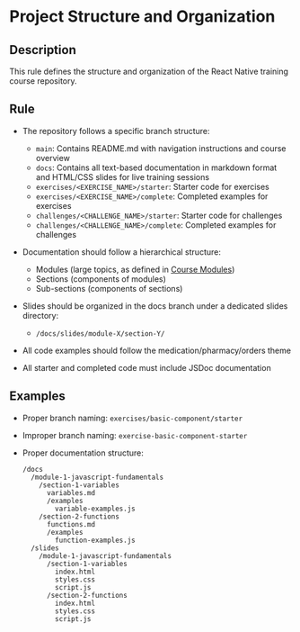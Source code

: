 # Project Structure and Organization

## Description
This rule defines the structure and organization of the React Native training course repository.

## Rule
- The repository follows a specific branch structure:
  - `main`: Contains README.md with navigation instructions and course overview
  - `docs`: Contains all text-based documentation in markdown format and HTML/CSS slides for live training sessions
  - `exercises/<EXERCISE_NAME>/starter`: Starter code for exercises
  - `exercises/<EXERCISE_NAME>/complete`: Completed examples for exercises
  - `challenges/<CHALLENGE_NAME>/starter`: Starter code for challenges
  - `challenges/<CHALLENGE_NAME>/complete`: Completed examples for challenges

- Documentation should follow a hierarchical structure:
  - Modules (large topics, as defined in [Course Modules](./course-modules.md))
  - Sections (components of modules)
  - Sub-sections (components of sections)

- Slides should be organized in the docs branch under a dedicated slides directory:
  - `/docs/slides/module-X/section-Y/`

- All code examples should follow the medication/pharmacy/orders theme
- All starter and completed code must include JSDoc documentation

## Examples
- Proper branch naming: `exercises/basic-component/starter`
- Improper branch naming: `exercise-basic-component-starter`

- Proper documentation structure:
  ```
  /docs
    /module-1-javascript-fundamentals
      /section-1-variables
        variables.md
        /examples
          variable-examples.js
      /section-2-functions
        functions.md
        /examples
          function-examples.js
    /slides
      /module-1-javascript-fundamentals
        /section-1-variables
          index.html
          styles.css
          script.js
        /section-2-functions
          index.html
          styles.css
          script.js
  ``` 